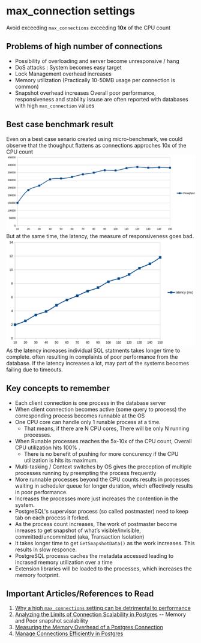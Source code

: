 # max_connection settings
Avoid exceeding `max_connections` exceeding **10x** of the CPU count


## Problems of high number of connections
* Possibility of overloading and server become unresponsive / hang
* DoS attacks : System becomes easy target
* Lock Management overhead increases
* Memory utilization (Practically 10-50MB usage per connection is common)
* Snapshot overhead increases
Overall poor performance, responsiveness and stability issuse are often reported with databases with high `max_connection` values

## Best case benchmark result
 Even on a best case senario created using micro-benchmark, we could observe that the thoughput flattens as connections approches 10x of the CPU count  
 ![throughput](../images/throughput.png)  
 But at the same time, the latency, the measure of responsiveness goes bad.  
 ![latency](../images/latency.png)  
As the latency increases individual SQL statments takes longer time to complete. often resulting in complaints of poor performance from the database.
If the latency increases a lot, may part of the systems becomes failing due to timeouts.

## Key concepts to remember
* Each client connection is one process in the database server
* When client connection becomes active (some query to process) the corresponding process becomes runnable at the OS
* One CPU core can handle only 1 runable process at a time.
  * That means, if there are N CPU cores, There will be only N running processes.
* When Runable processes reaches the 5x-10x of the CPU count, Overall CPU utilization hits 100% .
  * There is no benefit of pushing for more concurency if the CPU utilization is hits its maximum.
* Multi-tasking / Context switches by OS gives the preception of multiple processes running by preempting the process frequently
* More runnable processes beyond the CPU counts results in processes waiting in scheduler queue for longer duration, which effectively results in poor performance.
* Increases the processes more just increases the contention in the system.
* PostgreSQL's supervisor process (so called postmaster) need to keep tab on each process it forked.
 * As the process count increases, The work of postmaster become inreases to get snapshot of what’s visible/invisible, committed/uncommitted (aka, Transaction Isolation)
 * It takes longer time to get  `GetSnapshotData()` as the work increases. This results in slow responce.
 * PostgreSQL processs caches the metadata accessed leading to incrased memory utilization over a time
 * Extension libraries will be loaded to the processes, which increases the memory footprint.
  
## Important Articles/References to Read
 1. [Why a high `max_connections` setting can be detrimental to performance](https://richyen.com/postgres/2021/09/03/less-is-more-max-connections.html)
 2. [Analyzing the Limits of Connection Scalability in Postgres](https://www.citusdata.com/blog/2020/10/08/analyzing-connection-scalability/) -- Memory and Poor snapshot scalability 
 3. [Measuring the Memory Overhead of a Postgres Connection](https://blog.anarazel.de/2020/10/07/measuring-the-memory-overhead-of-a-postgres-connection/)
 4. [Manage Connections Efficiently in Postgres](https://brandur.org/postgres-connections)




  
